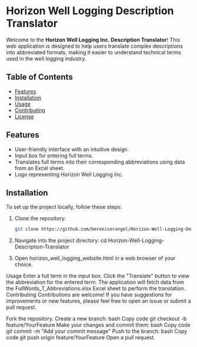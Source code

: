 # Horizon Well Logging Description Translator

Welcome to the **Horizon Well Logging Inc. Description Translator**! This web application is designed to help users translate complex descriptions into abbreviated formats, making it easier to understand technical terms used in the well logging industry.

## Table of Contents
- [Features](#features)
- [Installation](#installation)
- [Usage](#usage)
- [Contributing](#contributing)
- [License](#license)

## Features
- User-friendly interface with an intuitive design.
- Input box for entering full terms.
- Translates full terms into their corresponding abbreviations using data from an Excel sheet.
- Logo representing Horizon Well Logging Inc.

## Installation
To set up the project locally, follow these steps:

1. Clone the repository:
   ```bash
   git clone https://github.com/bereniserangel/Horizon-Well-Logging-Description-Translator.git

2. Navigate into the project directory:
cd Horizon-Well-Logging-Description-Translator

3. Open horizon_well_logging_website.html in a web browser of your choice.

Usage
Enter a full term in the input box.
Click the "Translate" button to view the abbreviation for the entered term.
The application will fetch data from the FullWords_T_Abbreviations.xlsx Excel sheet to perform the translation.
Contributing
Contributions are welcome! If you have suggestions for improvements or new features, please feel free to open an issue or submit a pull request.

Fork the repository.
Create a new branch:
bash
Copy code
git checkout -b feature/YourFeature
Make your changes and commit them:
bash
Copy code
git commit -m "Add your commit message"
Push to the branch:
bash
Copy code
git push origin feature/YourFeature
Open a pull request.
